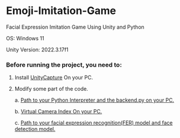 # Emoji-Imitation-Game
Facial Expression Imitation Game Using Unity and Python

OS: Windows 11

Unity Version: 2022.3.17f1

### Before running the project, you need to:

1. Install [UnityCapture](https://github.com/schellingb/UnityCapture) On your PC.

2. Modify some part of the code.

    a. [Path to your Python Interpreter and the backend.py on your PC.](https://github.com/MrDlt/Emoji-Imitation-Game/blob/ae39ee1e73155e218bbd8454a25891688ee39b18/Assets/Scripts/SocketClient.cs#L62)

    b. [Virtual Camera Index On your PC.](https://github.com/MrDlt/Emoji-Imitation-Game/blob/1a5d2cb1b8596e2ba17e16434c19cef76a052dda/Assets/Scripts/SocketClient.cs#L22)

    c. [Path to your facial expression recognition(FER) model and face detection model.](https://github.com/MrDlt/Emoji-Imitation-Game/blob/43e132aeb1b8c059ece25477199901ac09711553/Facial_Expression.py#L117)
